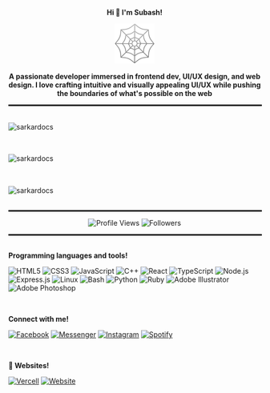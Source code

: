 <p align="center">
  <strong>Hi 👋 I'm Subash!</strong>
</p>

<p align="center">
  <img src="./web.png" alt="welcome" style="width: 80px;">
</p>

<p align="center">
  <strong>A passionate developer immersed in frontend dev, UI/UX design, and web design. I love crafting intuitive and visually appealing UI/UX while pushing the boundaries of what's possible on the web </strong>
</p>

<hr style="border: 1px solid black; width: 100%; margin: 0;">

<br>

<p><img align="center" src="https://github-readme-streak-stats.herokuapp.com/?user=sarkardocs&" alt="sarkardocs" /></p>

<br>
<p><img align="center" src="https://github-readme-stats.vercel.app/api/top-langs?username=sarkardocs&show_icons=true&locale=en&layout=compact" alt="sarkardocs" /></p>
<br>

<p><img align="center" src="https://github-readme-stats.vercel.app/api/top-langs?username=sarkardocs&show_icons=true&locale=en&layout=compact" alt="sarkardocs" /></p>

<br>

<hr style="border: 1px solid black; width: 100%; margin: 0;">
<div align="center">
  
![Profile Views](https://komarev.com/ghpvc/?username=sarkardocs&color=blueviolet)
![Followers](https://img.shields.io/github/followers/sarkardocs?style=social)

</div>

<hr style="border: 1px solid black; width: 100%; margin: 0;">
<br>

<p>
  <strong>Programming languages and tools!</strong>
</p>

<p>
  <img src="https://cdn.jsdelivr.net/gh/devicons/devicon/icons/html5/html5-original.svg" alt="HTML5" width="40" height="40"/>
  <img src="https://cdn.jsdelivr.net/gh/devicons/devicon/icons/css3/css3-original.svg" alt="CSS3" width="40" height="40"/>
  <img src="https://cdn.jsdelivr.net/gh/devicons/devicon/icons/javascript/javascript-original.svg" alt="JavaScript" width="40" height="40"/>
  <img src="https://cdn.jsdelivr.net/gh/devicons/devicon/icons/cplusplus/cplusplus-original.svg" alt="C++" width="40" height="40"/>
  <img src="https://cdn.jsdelivr.net/gh/devicons/devicon/icons/react/react-original.svg" alt="React" width="40" height="40"/>
  <img src="https://cdn.jsdelivr.net/gh/devicons/devicon/icons/typescript/typescript-original.svg" alt="TypeScript" width="40" height="40"/>
  <img src="https://cdn.jsdelivr.net/gh/devicons/devicon/icons/nodejs/nodejs-original.svg" alt="Node.js" width="40" height="40"/>
  <img src="https://cdn.jsdelivr.net/gh/devicons/devicon/icons/express/express-original.svg" alt="Express.js" width="40" height="40"/>
  <img src="https://cdn.jsdelivr.net/gh/devicons/devicon/icons/linux/linux-original.svg" alt="Linux" width="40" height="40"/>
  <img src="https://cdn.jsdelivr.net/gh/devicons/devicon/icons/bash/bash-original.svg" alt="Bash" width="40" height="40"/>
  <img src="https://cdn.jsdelivr.net/gh/devicons/devicon/icons/python/python-original.svg" alt="Python" width="40" height="40"/>
  <img src="https://cdn.jsdelivr.net/gh/devicons/devicon/icons/ruby/ruby-original.svg" alt="Ruby" width="40" height="40"/>
  <img src="https://cdn.jsdelivr.net/gh/devicons/devicon/icons/illustrator/illustrator-plain.svg" alt="Adobe Illustrator" width="40" height="40"/>
  <img src="https://cdn.jsdelivr.net/gh/devicons/devicon/icons/photoshop/photoshop-plain.svg" alt="Adobe Photoshop" width="40" height="40"/>
</p>
<br>
<p>
  <strong>Connect with me!</strong>
</p>

[![Facebook](https://img.shields.io/badge/Facebook-1877F2?style=for-the-badge&logo=facebook&logoColor=white)](https://facebook.com/subashbaniyaa)  [![Messenger](https://img.shields.io/badge/Messenger-00B2FF?style=for-the-badge&logo=facebook-messenger&logoColor=white)](https://m.me/subashbaniyaa)  [![Instagram](https://img.shields.io/badge/Instagram-E4405F?style=for-the-badge&logo=instagram&logoColor=white)](https://instagram.com/subashbaniyaa)
[![Spotify](https://img.shields.io/badge/Spotify-1DB954?style=for-the-badge&logo=spotify&logoColor=white)](https://open.spotify.com/user/0000000000)

<br> 

<p>
  <strong>🔗 Websites!</strong>
</p>

[![Vercell](https://img.shields.io/badge/Vercel-000000?style=for-the-badge&logo=vercel&logoColor=white)](https://sarkardocs.vercel.app)  [![Website](https://img.shields.io/badge/Website-000000?style=for-the-badge&logo=google-chrome&logoColor=white)](https://subashbaniya.info.np)
